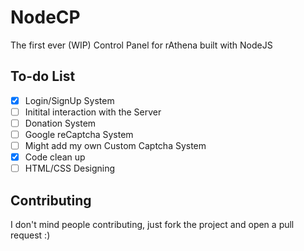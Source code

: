 # NodeCP
The first ever (WIP) Control Panel for rAthena built with NodeJS

## To-do List
- [x] Login/SignUp System  
- [ ] Initital interaction with the Server  
- [ ] Donation System  
- [ ] Google reCaptcha System  
- [ ] Might add my own Custom Captcha System  
- [x] Code clean up  
- [ ] HTML/CSS Designing

## Contributing
I don't mind people contributing, just fork the project and open a pull request :)